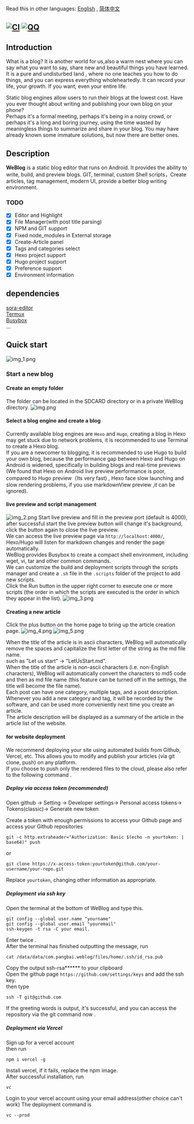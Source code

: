 Read this in other languages: [English](README.md)  , [简体中文](README-CN.md)

[![CI](https://github.com/Rosemoe/CodeEditor/actions/workflows/gradle.yml/badge.svg?event=push)](https://github.com/PangBaiWork/WeBlog/actions/workflows/main.yml)
[![QQ](https://img.shields.io/badge/Join-QQ_Group-ff69b4)](https://qm.qq.com/q/1wJcBUfst2)
----
## Introduction 
What is a blog? It is another world for us,also a warm nest where you can say what you want to say,
share new and beautiful things you have learned. 
It is a pure and undisturbed land , where no one teaches you how to do things, and you can express everything wholeheartedly.
It can record your life, your growth. If you want, even your entire life.  

Static blog engines allow users to run their blogs at the lowest cost. 
Have you ever thought about writing and publishing your own blog on your phone?  
Perhaps it's a formal meeting, perhaps it's being in a noisy crowd, or perhaps it's a long and boring journey,
using the time wasted by meaningless things to summarize and share in your blog.
You may have already known some immature solutions, but now there are better ones.

## Description
**WeBlog** is a static blog editor that runs on Android. It provides the ability to write, build, 
and preview blogs. GIT, terminal, custom Shell scripts，Create articles, tag management, modern UI, provide a better blog writing environment.
### TODO
* [x] Editor and Highlight
* [x] File Manager(with post title parsing)
* [x] NPM and GIT support
* [x] Fixed node_modules in External storage
* [x] Create-Article panel
* [x] Tags and categories select
* [x] Hexo project support
* [x] Hugo project support
* [x] Preference support
* [x] Environment information 
## dependencies
[sora-editor](https://github.com/Rosemoe/sora-editor)  
[Termux](https://github.com/termux/termux-app)  
[Busybox](https://busybox.net/)   
...  
## Quick start
![img_1.png](doc/img_1.png)
### Start a new blog
#### Create an empty folder
The folder can be located in the SDCARD directory or in a private WeBlog directory.
![img.png](doc/img.png)
#### Select a blog engine and create a blog
Currently available blog engines are `Hexo` and `Hugo`, creating a blog in Hexo may get stuck due to network problems, it is recommended to use Terminal to create a Hexo blog.  
If you are a newcomer to blogging, it is recommended to use Hugo to build your own blog, because the performance gap between Hexo and Hugo on Android is widened, specifically in building blogs and real-time previews 
(We found that Hexo on Android live preview performance is poor, compared to  Hugo preview（Its very fast) , Hexo face slow launching and slow rendering problems, if you use  markdownView preview ,it can be ignored).
#### live preview and script management
![img_2.png](doc/img_2.png)
Start live preview and fill in the preview port (default is 4000), after successful start the live preview button will change it's background, click the button again to close the live preview.  
We can access the live preview page via `http://localhost:4000/`, Hexo/Hugo will listen for markdown changes and render the page automatically.  
WeBlog provides Busybox to create a compact shell environment, including wget, vi, tar and other common commands.  
We can customize the build and deployment scripts through the scripts manager and create a `.sh` file in the `.scripts` folder of the project to add new scripts.  
Click the Run button in the upper right corner to execute one or more scripts (the order in which the scripts are executed is the order in which they appear in the list).
![img_3.png](doc/img_3.png)
#### Creating a new article
Click the plus button on the home page to bring up the article creation page.
![img_4.png](doc/img_4.png)
![img_5.png](doc/img_5.png)

When the title of the article is in ascii characters, WeBlog will automatically remove the spaces and capitalize the first letter of the string as the md file name.  
such as "Let us start" -> "LetUsStart.md".  
When the title of the article is non-ascii characters (i.e. non-English characters), WeBlog will automatically convert the characters to md5 code and then as md file name (this feature can be turned off in the settings, the title will become the file name).  
Each post can have one category, multiple tags, and a post description.  
Whenever you add a new category and tag, it will be recorded by the software, and can be used more conveniently next time you create an article.  
The article description will be displayed as a summary of the article in the article list of the website.
#### for website deployment 
We recommend deploying your site using automated builds from Github, Vercel, etc. This allows you to modify and publish your articles (via git clone, push) on any platform.  
If you choose to push only the rendered files to the cloud, please also refer to the following command .
##### Deploy via access token (recommended) 
Open github -> Setting -> Developer settings-> Personal access tokens-> Tokens(classic)-> Generate new token
 
Create a token with enough permissions to access your Github page and access your Github repositories 
```shell
git -c http.extraheader="Authorization: Basic $(echo -n yourtoken: | base64)" push
````
or
```
git clone https://x-access-token:yourtoken@github.com/your-username/your-repo.git
```
Replace `yourtoken`, changing other information as appropriate.
##### Deployment via ssh key
Open the terminal at the bottom of WeBlog and type this.
```shell
git config --global user.name "yourname"
git config --global user.email "youremail"
ssh-keygen -t rsa -C your email.
```
Enter twice .  
After the terminal has finished outputting the message, run
```shell 
cat /data/data/com.pangbai.weblog/files/home/.ssh/id_rsa.pub
``` 
Copy the output ssh-rsa****** to your clipboard  
Open the github page `https://github.com/settings/keys` and add the ssh key.  
then type
```shell
ssh -T git@github.com
``` 
If the greeting words is output, it's successful, and you can access the repository via the git command now .
##### Deployment via Vercel 
Sign up for a vercel account  
then run 
```shell
npm i vercel -g
``` 
Install vercel, if it fails, replace the npm image.  
After successful installation, run
```shell
vc
``` 
Login to your vercel account using your email address(other choice can't work) 
The  deployment command is
```shell
vc --prod
```
